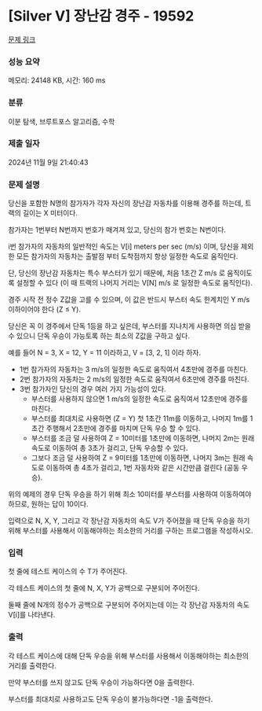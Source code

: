 # [Silver V] 장난감 경주 - 19592 

[문제 링크](https://www.acmicpc.net/problem/19592) 

### 성능 요약

메모리: 24148 KB, 시간: 160 ms

### 분류

이분 탐색, 브루트포스 알고리즘, 수학

### 제출 일자

2024년 11월 9일 21:40:43

### 문제 설명

<p>당신을 포함한 N명의 참가자가 각자 자신의 장난감 자동차를 이용해 경주를 하는데, 트랙의 길이는 X 미터이다.</p>

<p>참가자는 1번부터 N번까지 번호가 매겨져 있고, 당신의 참가 번호는 N번이다.</p>

<p>i번 참가자의 자동차의 일반적인 속도는 V[i] meters per sec (m/s) 이며, 당신을 제외한 모든 참가자의 자동차는 출발점 부터 도착점까지 항상 일정한 속도로 움직인다.</p>

<p>단, 당신의 장난감 자동차는 특수 부스터가 있기 때문에, 처음 1초간 Z m/s 로 움직이도록 설정할 수 있다 (이 때 트랙의 나머지 거리는 V[N] m/s 로 일정한 속도로 움직인다).</p>

<p>경주 시작 전 정수 Z값을 고를 수 있으며, 이 값은 반드시 부스터 속도 한계치인 Y m/s 이하이어야 한다 (Z ≤ Y). </p>

<p>당신은 꼭 이 경주에서 단독 1등을 하고 싶은데, 부스터를 지나치게 사용하면 의심 받을 수 있으니 단독 우승이 가능토록 하는 최소의 Z값을 구하고 싶다.</p>

<p>예를 들어 N = 3, X = 12, Y = 11 이라하고, V = [3, 2, 1] 이라 하자.</p>

<ul>
	<li>1번 참가자의 자동차는 3 m/s의 일정한 속도로 움직여서 4초만에 경주를 마친다.</li>
	<li>2번 참가자의 자동차는 2 m/s의 일정한 속도로 움직여서 6초만에 경주를 마친다.</li>
	<li>3번 참가자인 당신의 경우 여러 가지 가능성이 있다.
	<ul>
		<li>부스터를 사용하지 않으면 1 m/s의 일정한 속도로 움직여서 12초만에 경주를 마친다.</li>
		<li>부스터를 최대치로 사용하면 (Z = Y) 첫 1초간 11m를 이동하고, 나머지 1m를 1초간 주행해서 2초만에 경주를 마치며 단독 우승 할 수 있다.</li>
		<li>부스터를 조금 덜 사용하여 Z = 10미터를 1초만에 이동하면, 나머지 2m는 원래 속도로 이동하여 총 3초가 걸리고, 단독 우승할 수 있다.</li>
		<li>그보다 조금 덜 사용하여 Z = 9미터를 1초만에 이동하면, 나머지 3m는 원래 속도로 이동하여 총 4초가 걸리고, 1번 자동차와 같은 시간만큼 걸린다 (공동 우승).</li>
	</ul>
	</li>
</ul>

<p>위의 예제의 경우 단독 우승을 하기 위해 최소 10미터를 부스터를 사용하여 이동하여야 하므로, 원하는 답이 10이다.</p>

<p>입력으로 N, X, Y, 그리고 각 장난감 자동차의 속도 V가 주어졌을 때 단독 우승을 하기 위해 부스터를 사용해서 이동해야하는 최소한의 거리를 구하는 프로그램을 작성하시오.</p>

### 입력 

 <p>첫 줄에 테스트 케이스의 수 T가 주어진다.</p>

<p>각 테스트 케이스의 첫 줄에 N, X, Y가 공백으로 구분되어 주어진다.</p>

<p>둘째 줄에 N개의 정수가 공백으로 구분되어 주어지는데 이는 각 장난감 자동차의 속도 V[i]를 나타낸다.</p>

### 출력 

 <p>각 테스트 케이스에 대해 단독 우승을 위해 부스터를 사용해서 이동해야하는 최소한의 거리를 출력한다.</p>

<p>만약 부스터를 쓰지 않고도 단독 우승이 가능하다면 0을 출력한다.</p>

<p>부스터를 최대치로 사용하고도 단독 우승이 불가능하다면 -1을 출력한다.</p>

